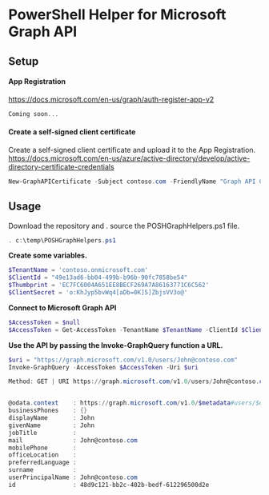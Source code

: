 # PowerShell Helper for Microsoft Graph API 

## **Setup**
#### App Registration
https://docs.microsoft.com/en-us/graph/auth-register-app-v2

```powershell
Coming soon...
```

#### Create a self-signed client certificate
Create a self-signed client certificate and upload it to the App Registration. 
https://docs.microsoft.com/en-us/azure/active-directory/develop/active-directory-certificate-credentials

```powershell
New-GraphAPICertificate -Subject contoso.com -FriendlyName "Graph API Client Cert" -Description "Used to access Graph API" -ExportLocation "c:\temp\"
```



## **Usage**
Download the repository and . source the POSHGraphHelpers.ps1 file.
```powershell
. c:\temp\POSHGraphHelpers.ps1
```

**Create some variables.**
```powershell
$TenantName = 'contoso.onmicrosoft.com'
$ClientId = "49e13ad6-bb04-499b-b96b-90fc7858be54"
$Thumbprint = 'EC7FC6004A651EE8BECF269A7A86163771C6C562'
$ClientSecret = 'o:KhJyp5bvWq4[aDb=0K]5]ZbjsVV3o@'
```

**Connect to Microsoft Graph API**
```powershell
$AccessToken = $null
$AccessToken = Get-AccessToken -TenantName $TenantName -ClientId $ClientId -CertificateThumbprint $Thumbprint
```

**Use the API by passing the Invoke-GraphQuery function a URL.**
```powershell
$uri = "https://graph.microsoft.com/v1.0/users/John@contoso.com"
Invoke-GraphQuery -AccessToken $AccessToken -Uri $uri

Method: GET | URI https://graph.microsoft.com/v1.0/users/John@contoso.com | Found: 1


@odata.context    : https://graph.microsoft.com/v1.0/$metadata#users/$entity
businessPhones    : {}
displayName       : John
givenName         : John
jobTitle          :
mail              : John@contoso.com
mobilePhone       :
officeLocation    :
preferredLanguage :
surname           :
userPrincipalName : John@contoso.com
id                : 48d9c121-bb2c-402b-bedf-612296500d2e
```


